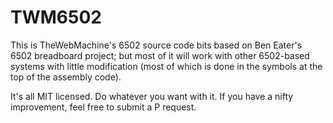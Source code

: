 # TWM6502
This is TheWebMachine's 6502 source code bits based on Ben Eater's 6502 breadboard project; but most of it will work with other 6502-based systems with little modification (most of which is done in the symbols at the top of the assembly code).

It's all MIT licensed. Do whatever you want with it. If you have a nifty improvement, feel free to submit a P request.
